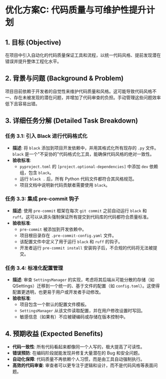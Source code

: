 # 优化方案C: 代码质量与可维护性提升计划

## 1. 目标 (Objective)

在项目中引入自动化的代码质量保证工具和流程，以统一代码风格、提前发现潜在错误并提升整体工程化水平。

## 2. 背景与问题 (Background & Problem)

项目目前依赖于开发者的自觉性来维护代码质量和风格。这可能导致代码风格不一、存在未被发现的潜在问题，并增加了代码审查的负担。手动管理这些问题效率低下且容易出错。

## 3. 详细任务分解 (Detailed Task Breakdown)

### 任务 3.1: 引入 Black 进行代码格式化

- **描述**: 将 `black` 添加到项目开发依赖中，并用其格式化所有现存的 `.py` 文件。`black` 是一个"不妥协的"代码格式化工具，能确保代码风格的绝对一致性。
- **验收标准**:
    - `pyproject.toml` 的 `[project.optional-dependencies]` 中添加 `dev` 依赖组，包含 `black`。
    - 运行 `black .` 后，所有 Python 代码文件都符合其风格规范。
    - 项目文档中说明新代码贡献者需要使用 `black`。


### 任务 3.3: 集成 pre-commit 钩子

- **描述**: 使用 `pre-commit` 框架在每次 `git commit` 之前自动运行 `black` 和 `ruff`。这可以从源头强制保证所有提交到代码库的代码都符合质量标准。
- **验收标准**:
    - `pre-commit` 被添加到开发依赖中。
    - 项目根目录存在 `.pre-commit-config.yaml` 文件。
    - 该配置文件中定义了用于运行 `black` 和 `ruff` 的钩子。
    - 开发者运行 `pre-commit install` 安装钩子后，不合规的代码将无法被提交。

### 任务 3.4: 标准化配置管理

- **描述**: 审查 `SettingsManager` 的实现，考虑将其后端从可能分散的存储（如 QSettings）迁移到一个统一的、基于文件的配置（如 `config.toml`）。这使得配置更透明，也更易于用户或开发者手动修改。
- **验收标准**:
    - 项目包含一个默认的配置文件模板。
    - `SettingsManager` 从该文件读取配置，并在用户修改设置时写回。
    - 敏感信息（如果有）不应被硬编码或存储在版本控制中。

## 4. 预期收益 (Expected Benefits)

- **代码一致性**: 所有代码看起来都像同一个人写的，极大提高了可读性。
- **错误预防**: 在编码阶段就能发现并修复大量潜在的 Bug 和安全问题。
- **自动化保障**: 代码质量不再依赖个人习惯，而是由工具自动强制执行。
- **高效的代码审查**: 审查者可以更专注于逻辑和设计，而不是代码风格等表面问题。 